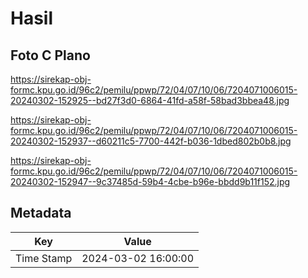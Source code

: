 # Hasil

## Foto C Plano

https://sirekap-obj-formc.kpu.go.id/96c2/pemilu/ppwp/72/04/07/10/06/7204071006015-20240302-152925--bd27f3d0-6864-41fd-a58f-58bad3bbea48.jpg

https://sirekap-obj-formc.kpu.go.id/96c2/pemilu/ppwp/72/04/07/10/06/7204071006015-20240302-152937--d60211c5-7700-442f-b036-1dbed802b0b8.jpg

https://sirekap-obj-formc.kpu.go.id/96c2/pemilu/ppwp/72/04/07/10/06/7204071006015-20240302-152947--9c37485d-59b4-4cbe-b96e-bbdd9b11f152.jpg


## Metadata

| Key        | Value               |
| ---------- | ------------------- |
| Time Stamp | 2024-03-02 16:00:00 |



